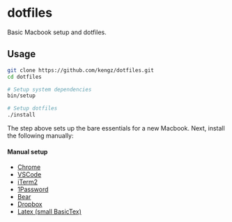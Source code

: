 # dotfiles

Basic Macbook setup and dotfiles.

## Usage

```bash
git clone https://github.com/kengz/dotfiles.git
cd dotfiles

# Setup system dependencies
bin/setup

# Setup dotfiles
./install
```

The step above sets up the bare essentials for a new Macbook. Next, install the following manually:

#### Manual setup

- [Chrome](https://www.google.com/chrome/)
- [VSCode](https://code.visualstudio.com/)
- [iTerm2](https://www.iterm2.com/downloads/nightly/)
- [1Password](https://1password.com/downloads/mac/)
- [Bear](https://bear.app/)
- [Dropbox](https://www.dropbox.com/install)
- [Latex (small BasicTex)](http://www.tug.org/mactex/morepackages.html)
